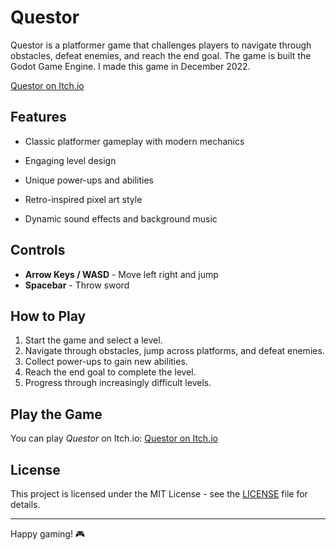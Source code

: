 # Questor

Questor is a platformer game that challenges players to navigate through obstacles, defeat enemies, and reach the end goal. The game is built the Godot Game Engine. I made this game in December 2022.


[Questor on Itch.io](https://westr86.itch.io/questor)

## Features

- Classic platformer gameplay with modern mechanics

- Engaging level design

- Unique power-ups and abilities

- Retro-inspired pixel art style

- Dynamic sound effects and background music

## Controls

- **Arrow Keys / WASD** - Move left right and jump
- **Spacebar** - Throw sword

## How to Play

1. Start the game and select a level.
2. Navigate through obstacles, jump across platforms, and defeat enemies.
3. Collect power-ups to gain new abilities.
4. Reach the end goal to complete the level.
5. Progress through increasingly difficult levels.

## Play the Game

You can play *Questor* on Itch.io: [Questor on Itch.io](https://westr86.itch.io/questor)

## License

This project is licensed under the MIT License - see the [LICENSE](LICENSE) file for details.

---

Happy gaming! 🎮

